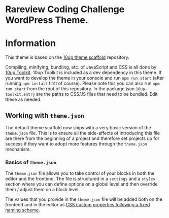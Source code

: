 # Rareview Coding Challenge WordPress Theme.

# Information

This theme is based on the [10up theme scaffold](https://github.com/10up/wp-scaffold) repository.

Compiling, minifying, bundling, etc. of JavaScript and CSS is all done by [10up Toolkit](https://github.com/10up/10up-toolkit).
10up Toolkit is included as a dev dependency in this theme. If you want to develop the theme in your console and run `npm run start` (after running `npm install` first of course). Please note this you can also run `npm run start` from the root of this repository.
In the package.json `10up-toolkit.entry` are the paths to CSS/JS files that need to be bundled. Edit these as needed.

## Working with `theme.json`
The default theme scaffold now ships with a very basic version of the `theme.json` file. This is to ensure all the side-affects of introducing this file are there from the beginning of a project and therefore set projects up for success if they want to adopt more features through the `theme.json` mechanism.

### Basics of `theme.json`
The `theme.json` file allows you to take control of your blocks in both the editor and the frontend. The file is structured in a `settings` and a `styles` section where you can define options on a global level and then override them / adjust them on a block level.

The values that you provide in the `theme.json` file will be added both on the frontend and in the editor as [CSS custom properties following a fixed naming scheme](https://developer.wordpress.org/block-editor/how-to-guides/themes/theme-json/#css-custom-properties-presets-custom).



